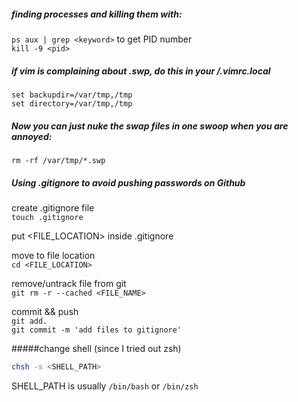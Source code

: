 ##### finding processes and killing them with:
```ps aux | grep <keyword>``` to get PID number<br>
```kill -9 <pid>```

##### if vim is complaining about .swp, do this in your /.vimrc.local
```set backupdir=/var/tmp,/tmp```<br>
```set directory=/var/tmp,/tmp```
##### Now you can just nuke the swap files in one swoop when you are annoyed:
```rm -rf /var/tmp/*.swp```

##### Using .gitignore to avoid pushing passwords on Github
create .gitignore file<br>
    ```touch .gitignore```

put <FILE_LOCATION> inside .gitignore <br>

move to file location <br>
`cd <FILE_LOCATION>` <br>

remove/untrack file from git<br>
    ```git rm -r --cached <FILE_NAME>```<br>

commit && push<br>
    ```git add.```<br>
    ```git commit -m 'add files to gitignore'```

#####change shell (since I tried out zsh)
```bash
chsh -s <SHELL_PATH>
```
SHELL_PATH is usually `/bin/bash` or `/bin/zsh`
